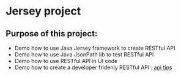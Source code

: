 # Jersey project

## Purpose of this project:
+ Demo how to use Java Jersey framework to create RESTful API
+ Demo how to use Java JsonPath lib to test RESTful API
+ Demo how to use RESTful API in UI code
+ Demo how to create a developer fridenly RESTful API : [api tips](./Api_tips.md) 
